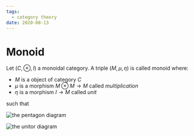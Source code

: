 ```yaml
---
tags:
  - category theory
date: 2020-08-13
---
```


# Monoid

Let $(C, ⊗, I)$ a monoidal category. A triple $(M, μ, η)$ is called monoid where:

- $M$ is a object of category $C$
- $μ$ is a morphism $M ⊗ M \to M$ called *multiplication*
- $η$ is a morphism $I \to M$ called *unit*

such that

![the pentagon diagram](https://upload.wikimedia.org/wikipedia/commons/thumb/3/39/Monoid_multiplication.svg/550px-Monoid_multiplication.svg.png)

![the unitor diagram](https://upload.wikimedia.org/wikipedia/commons/thumb/a/a4/Monoid_unit_svg.svg/363px-Monoid_unit_svg.svg.png)
